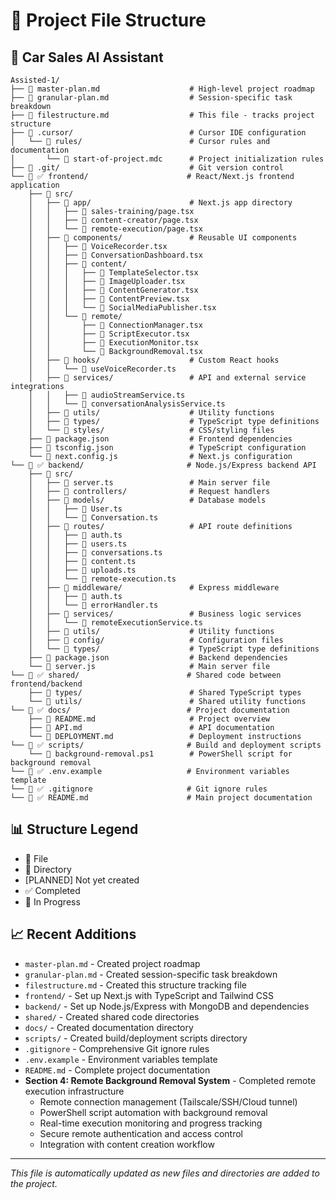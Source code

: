 # 📁 Project File Structure

## 🚗 Car Sales AI Assistant

```
Assisted-1/
├── 📄 master-plan.md                    # High-level project roadmap
├── 📄 granular-plan.md                  # Session-specific task breakdown
├── 📄 filestructure.md                  # This file - tracks project structure
├── 📁 .cursor/                          # Cursor IDE configuration
│   └── 📁 rules/                        # Cursor rules and documentation
│       └── 📄 start-of-project.mdc      # Project initialization rules
├── 📁 .git/                             # Git version control
└── 📁 ✅ frontend/                      # React/Next.js frontend application
    ├── 📁 src/
    │   ├── 📁 app/                      # Next.js app directory
    │   │   ├── 📄 sales-training/page.tsx
    │   │   ├── 📄 content-creator/page.tsx
    │   │   └── 📄 remote-execution/page.tsx
    │   ├── 📁 components/               # Reusable UI components
    │   │   ├── 📄 VoiceRecorder.tsx
    │   │   ├── 📄 ConversationDashboard.tsx
    │   │   ├── 📁 content/
    │   │   │   ├── 📄 TemplateSelector.tsx
    │   │   │   ├── 📄 ImageUploader.tsx
    │   │   │   ├── 📄 ContentGenerator.tsx
    │   │   │   ├── 📄 ContentPreview.tsx
    │   │   │   └── 📄 SocialMediaPublisher.tsx
    │   │   └── 📁 remote/
    │   │       ├── 📄 ConnectionManager.tsx
    │   │       ├── 📄 ScriptExecutor.tsx
    │   │       ├── 📄 ExecutionMonitor.tsx
    │   │       └── 📄 BackgroundRemoval.tsx
    │   ├── 📁 hooks/                    # Custom React hooks
    │   │   └── 📄 useVoiceRecorder.ts
    │   ├── 📁 services/                 # API and external service integrations
    │   │   ├── 📄 audioStreamService.ts
    │   │   └── 📄 conversationAnalysisService.ts
    │   ├── 📁 utils/                    # Utility functions
    │   ├── 📁 types/                    # TypeScript type definitions
    │   └── 📁 styles/                   # CSS/styling files
    ├── 📄 package.json                  # Frontend dependencies
    ├── 📄 tsconfig.json                 # TypeScript configuration
    └── 📄 next.config.js                # Next.js configuration
└── 📁 ✅ backend/                       # Node.js/Express backend API
    ├── 📁 src/
    │   ├── 📄 server.ts                 # Main server file
    │   ├── 📁 controllers/              # Request handlers
    │   ├── 📁 models/                   # Database models
    │   │   ├── 📄 User.ts
    │   │   └── 📄 Conversation.ts
    │   ├── 📁 routes/                   # API route definitions
    │   │   ├── 📄 auth.ts
    │   │   ├── 📄 users.ts
    │   │   ├── 📄 conversations.ts
    │   │   ├── 📄 content.ts
    │   │   ├── 📄 uploads.ts
    │   │   └── 📄 remote-execution.ts
    │   ├── 📁 middleware/               # Express middleware
    │   │   ├── 📄 auth.ts
    │   │   └── 📄 errorHandler.ts
    │   ├── 📁 services/                 # Business logic services
    │   │   └── 📄 remoteExecutionService.ts
    │   ├── 📁 utils/                    # Utility functions
    │   ├── 📁 config/                   # Configuration files
    │   └── 📁 types/                    # TypeScript type definitions
    ├── 📄 package.json                  # Backend dependencies
    └── 📄 server.js                     # Main server file
└── 📁 ✅ shared/                        # Shared code between frontend/backend
    ├── 📁 types/                        # Shared TypeScript types
    └── 📁 utils/                        # Shared utility functions
└── 📁 ✅ docs/                          # Project documentation
    ├── 📄 README.md                     # Project overview
    ├── 📄 API.md                        # API documentation
    └── 📄 DEPLOYMENT.md                 # Deployment instructions
└── 📁 ✅ scripts/                       # Build and deployment scripts
    └── 📄 background-removal.ps1        # PowerShell script for background removal
└── 📄 ✅ .env.example                   # Environment variables template
└── 📄 ✅ .gitignore                     # Git ignore rules
└── 📄 ✅ README.md                      # Main project documentation
```

## 📊 Structure Legend
- 📄 File
- 📁 Directory
- [PLANNED] Not yet created
- ✅ Completed
- 🔄 In Progress

## 📈 Recent Additions
- `master-plan.md` - Created project roadmap
- `granular-plan.md` - Created session-specific task breakdown
- `filestructure.md` - Created this structure tracking file
- `frontend/` - Set up Next.js with TypeScript and Tailwind CSS
- `backend/` - Set up Node.js/Express with MongoDB and dependencies
- `shared/` - Created shared code directories
- `docs/` - Created documentation directory
- `scripts/` - Created build/deployment scripts directory
- `.gitignore` - Comprehensive Git ignore rules
- `.env.example` - Environment variables template
- `README.md` - Complete project documentation
- **Section 4: Remote Background Removal System** - Completed remote execution infrastructure
  - Remote connection management (Tailscale/SSH/Cloud tunnel)
  - PowerShell script automation with background removal
  - Real-time execution monitoring and progress tracking
  - Secure remote authentication and access control
  - Integration with content creation workflow

---

*This file is automatically updated as new files and directories are added to the project.*

